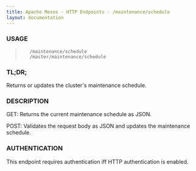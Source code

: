 ```yaml
---
title: Apache Mesos - HTTP Endpoints - /maintenance/schedule
layout: documentation
---
```

<!--- This is an automatically generated file. DO NOT EDIT! --->

### USAGE ###
>        /maintenance/schedule
>        /master/maintenance/schedule

### TL;DR; ###
Returns or updates the cluster's maintenance schedule.

### DESCRIPTION ###
GET: Returns the current maintenance schedule as JSON.

POST: Validates the request body as JSON
and updates the maintenance schedule.


### AUTHENTICATION ###
This endpoint requires authentication iff HTTP authentication is
enabled.